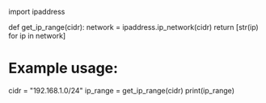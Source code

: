 import ipaddress

def get_ip_range(cidr):
    network = ipaddress.ip_network(cidr)
    return [str(ip) for ip in network]

# Example usage:
cidr = "192.168.1.0/24"
ip_range = get_ip_range(cidr)
print(ip_range)
